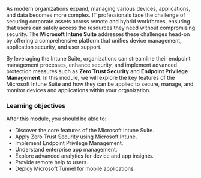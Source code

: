 As modern organizations expand, managing various devices, applications, and data becomes more complex. IT professionals face the challenge of securing corporate assets across remote and hybrid workforces, ensuring that users can safely access the resources they need without compromising security. The **Microsoft Intune Suite** addresses these challenges head-on by offering a comprehensive platform that unifies device management, application security, and user support.

By leveraging the Intune Suite, organizations can streamline their endpoint management processes, enhance security, and implement advanced protection measures such as **Zero Trust Security** and **Endpoint Privilege Management**. In this module, we will explore the key features of the Microsoft Intune Suite and how they can be applied to secure, manage, and monitor devices and applications within your organization.

### Learning objectives

After this module, you should be able to:

- Discover the core features of the Microsoft Intune Suite.
- Apply Zero Trust Security using Microsoft Intune.
- Implement Endpoint Privilege Management.
- Understand enterprise app management.
- Explore advanced analytics for device and app insights.
- Provide remote help to users.
- Deploy Microsoft Tunnel for mobile applications.

